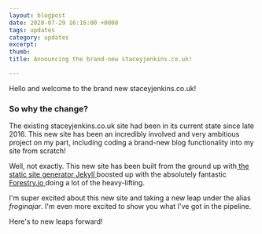```yaml
---
layout: blogpost
date: 2020-07-29 16:16:00 +0000
tags: updates
category: updates
excerpt: 
thumb: 
title: Announcing the brand-new staceyjenkins.co.uk!

---
```

Hello and welcome to the brand new staceyjenkins.co.uk!

<h3>So why the change?</h3>

The existing staceyjenkins.co.uk site had been in its current state since late 2016. This new site has been an incredibly involved and very ambitious project on my part, including  coding a brand-new blog functionality into my site from scratch! 

Well, not exactly. This new site has been built from the ground up with[ the static site generator Jekyll ](https://jekyllrb.com/)boosted up with the absolutely fantastic [Forestry.io ](https://forestry.io/)doing a lot of the heavy-lifting.

I'm super excited about this new site and taking a new leap under the alias _froginajar_.  I'm even more excited to show you what I've got in the pipeline.

Here's to new leaps forward!